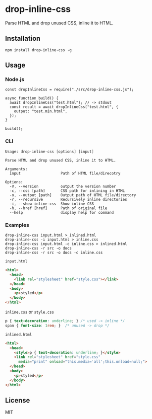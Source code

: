 # drop-inline-css

Parse HTML and drop unused CSS, inline it to HTML.

## Installation

```
npm install drop-inline-css -g
```

## Usage

### Node.js

```
const dropInlineCss = require("./src/drop-inline-css.js");

async function build() {
  await dropInlineCss("test.html"); // -> stdout
  const result = await dropInlineCss("test.html", {
    output: "test.min.html",
  });
}

build();
```

### CLI

```
Usage: drop-inline-css [options] [input]

Parse HTML and drop unused CSS, inline it to HTML.

Arguments:
  input                  Path of HTML file/direcotry

Options:
  -V, --version          output the version number
  -c, --css [path]       CSS path for inlining in HTML
  -o, --output [path]    Output path of HTML file/directory
  -r, --recursive        Recursively inline directories
  -i, --show-inline-css  Show inline CSS
  -h, --href [href]      Path of original file
  --help                 display help for command
```

### Examples

```
drop-inline-css input.html > inlined.html
drop-inline-css -i input.html > inline.css
drop-inline-css input.html -c inline.css > inlined.html
drop-inline-css -r src -o docs
drop-inline-css -r src -o docs -c inline.css
```

`input.html`

```html
<html>
  <head>
    <link rel="stylesheet" href="style.css"></link>
  </head>
  <body>
    <p>styled</p>
  </body>
</html>
```

`inline.css` or `style.css`

```css
p { text-decoration: underline; } /* used -> inline */
span { font-size: 1rem; }  /* unused -> drop */
```

`inlined.html`

```html
<html>
  <head>
    <style>p { text-decoration: underline; }</style>
    <link rel="stylesheet" href="style.css"
      media="print" onload="this.media='all';this.onload=null;">
  </head>
  <body>
    <p>styled</p>
  </body>
</html>
```

## License

MIT
